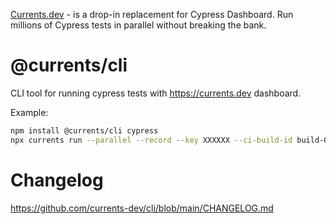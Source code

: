 [Currents.dev](https://currents.dev/?utm_source=currents_cli) - is a drop-in replacement for Cypress Dashboard. Run millions of Cypress tests in parallel without breaking the bank.

# @currents/cli

CLI tool for running cypress tests with https://currents.dev dashboard.

Example:

```sh
npm install @currents/cli cypress
npx currents run --parallel --record --key XXXXXX --ci-build-id build-001
```

# Changelog

https://github.com/currents-dev/cli/blob/main/CHANGELOG.md
